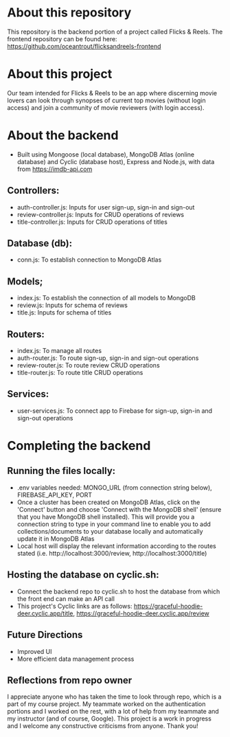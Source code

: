 # About this repository

This repository is the backend portion of a project called Flicks & Reels. The frontend repository can be found here: https://github.com/oceantrout/flicksandreels-frontend

# About this project

Our team intended for Flicks & Reels to be an app where discerning movie lovers can look through synopses of current top movies (without login access) and join a community of movie reviewers (with login access).

# About the backend

- Built using Mongoose (local database), MongoDB Atlas (online database) and Cyclic (database host), Express and Node.js, with data from https://imdb-api.com

## Controllers:
- auth-controller.js: Inputs for user sign-up, sign-in and sign-out
- review-controller.js: Inputs for CRUD operations of reviews
- title-controller.js: Inputs for CRUD operations of titles

## Database (db):
- conn.js: To establish connection to MongoDB Atlas

## Models;
- index.js: To establish the connection of all models to MongoDB
- review.js: Inputs for schema of reviews
- title.js: Inputs for schema of titles

## Routers:
- index.js: To manage all routes
- auth-router.js: To route sign-up, sign-in and sign-out operations
- review-router.js: To route review CRUD operations
- title-router.js: To route title CRUD operations

## Services:
- user-services.js: To connect app to Firebase for sign-up, sign-in and sign-out operations

# Completing the backend

## Running the files locally:
- .env variables needed: MONGO_URL (from connection string below), FIREBASE_API_KEY, PORT
- Once a cluster has been created on MongoDB Atlas, click on the 'Connect' button and choose 'Connect with the MongoDB shell' (ensure that you have MongoDB shell installed). This will provide you a connection string to type in your command line to enable you to add collections/documents to your database locally and automatically update it in MongoDB Atlas
- Local host will display the relevant information according to the routes stated (i.e. http://localhost:3000/review, http://localhost:3000/title)

## Hosting the database on cyclic.sh:
- Connect the backend repo to cyclic.sh to host the database from which the front end can make an API call
- This project's Cyclic links are as follows:
https://graceful-hoodie-deer.cyclic.app/title,
https://graceful-hoodie-deer.cyclic.app/review

## Future Directions
- Improved UI
- More efficient data management process

## Reflections from repo owner
I appreciate anyone who has taken the time to look through repo, which is a part of my course project. My teammate worked on the authentication portions and I worked on the rest, with a lot of help from my teammate and my instructor (and of course, Google). This project is a work in progress and I welcome any constructive criticisms from anyone. Thank you!



